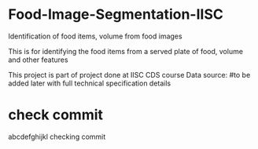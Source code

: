 # Food-Image-Segmentation-IISC
Identification of food items, volume from food images

This is for identifying the food items from a served plate of food, volume and 
other features

This project is part of project done at IISC CDS course 
Data source:  #to be added later with full technical specification details 

# check commit


abcdefghijkl checking commit 

